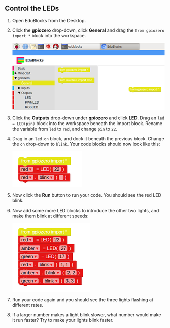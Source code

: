 ## Control the LEDs

1. Open EduBlocks from the Desktop.

1. Click the **gpiozero** drop-down, click **General** and drag the `from gpiozero import *` block into the workspace.

    ![](images/edublocks1.png)

1. Click the **Outputs** drop-down under **gpiozero** and click **LED**. Drag an `led = LED(pin)` block into the workspace beneath the import block. Rename the variable from `led` to `red`, and change `pin` to `22`.

1. Drag in an `led.on` block, and dock it beneath the previous block. Change the `on` drop-down to `blink`. Your code blocks should now look like this:

    ![](images/edublocks2.png)

1. Now click the **Run** button to run your code. You should see the red LED blink.

1. Now add some more LED blocks to introduce the other two lights, and make them blink at different speeds:

    ![](images/edublocks3.png)

1. Run your code again and you should see the three lights flashing at different rates.

1. If a larger number makes a light blink slower, what number would make it run faster? Try to make your lights blink faster.
